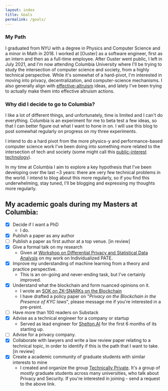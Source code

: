 ```yaml
---
layout: index
title: Goals
permalink: /goals/
---
```

### **My Path**

I graduated from NYU with a degree in Physics and Computer Science and a minor in Math in 2018. I worked at [Ouster] as a software engineer, first as an intern and then as a full-time employee. After Ouster went public, I left in July 2021, and I'm now attending Columbia University where I'll be trying to study the intersection of computer science and society, from a highly technical perspective. While it's somewhat of a hard-pivot, I'm interested in moving into privacy, decentralization, and computer-science mechanisms. I also generally align with [effective-altruism](https://www.effectivealtruism.org/) ideas, and lately I've been trying to actually make them into effective altruism actions. 


### **Why did I decide to go to Columbia?**

I like a lot of different things, and unfortunately, time is limited and I can't do everything. Columbia is an experiment for me to beta test a few ideas, so that I can better figure out what I want to hone in on. I will use this blog to post somewhat regularly on progress on my three experiments.

I intend to do a hard pivot from the more physics-y and performance-based computer science work I've been doing into something more related to the intersection of tech and society (some might call this [public-interest technology](https://blog.usejournal.com/resources-for-working-in-public-interest-technology-78a74e7fd712?gi=ca4d625feb55)).

In my time at Columbia I aim to explore a key hypothesis that I've been developing over the last ~3 years:
there are very few technical problems in the world. I intend to blog about this more regularly, so if you find this underwhelming, stay tuned, I'll be blogging and expressing my thoughts more regularly.


## **My academic goals during my Masters at Columbia:**
- [x] Decide if I want a PhD 
  - I do.
- [x] Publish a paper as any author
- [ ] Publish a paper as first author at a top venue. [in review]
- [x] Give a formal talk on my research 
  - Given at [Workshop on Differential Privacy and Statistical Data Analysis](http://www.fields.utoronto.ca/activities/22-23/privacy) on my work on Individualized PATE.
- [x] Improve my understanding of machine learning from a theory and practice perspective.
  - This is an on-going and never-ending task, but I've certainly improved.
- [x] Understand what the blockchain and form nuanced opinions on it.
  - I wrote an [SOK on ZK-SNARKs on the Blockchain](https://eprint.iacr.org/2022/985)
  - I have drafted a policy paper on "*Privacy on the Blockchain in the Presence of KYC laws*", please message me if you're interested in a pre-preint.
- [ ] Have more than 100 readers on Substack
- [x] Advise as a technical engineer for a company or startup
  - Served as lead engineer for [Shelton.AI](https://www.sheltonai.com/) for the first 6 months of its starting up.
- [ ] Advise for a privacy company.
- [x] Collaborate with lawyers and write a law review paper relating to a technical topic, in order to identify if this is the path that I want to take. [in review]
- [x] Create a academic community of graduate students with similar interests to mine
  - I created and organize the group [Technically Private](https://groups.google.com/g/technically-private). It's a group of *mostly* graduate students across many universities, who talk about Privacy and Security. If you're interested in joining - send a request to the above link.



